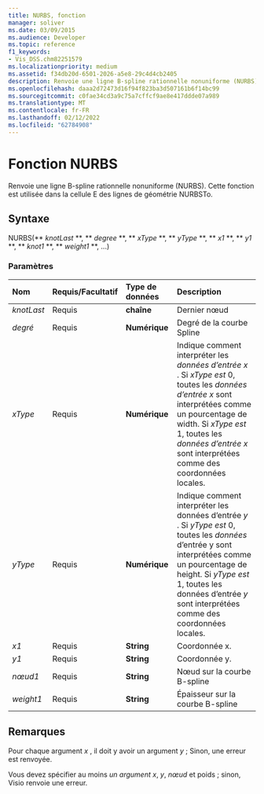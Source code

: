 ```yaml
---
title: NURBS, fonction
manager: soliver
ms.date: 03/09/2015
ms.audience: Developer
ms.topic: reference
f1_keywords:
- Vis_DSS.chm82251579
ms.localizationpriority: medium
ms.assetid: f34db20d-6501-2026-a5e8-29c4d4cb2405
description: Renvoie une ligne B-spline rationnelle nonuniforme (NURBS). Cette fonction est utilisée dans la cellule E des lignes de géométrie NURBSTo.
ms.openlocfilehash: daaa2d72473d16f94f823ba3d507161b6f14bc99
ms.sourcegitcommit: c0fae34cd3a9c75a7cffcf9ae8e417ddde07a989
ms.translationtype: MT
ms.contentlocale: fr-FR
ms.lasthandoff: 02/12/2022
ms.locfileid: "62784908"
---
```

# <a name="nurbs-function"></a>Fonction NURBS

Renvoie une ligne B-spline rationnelle nonuniforme (NURBS). Cette fonction est utilisée dans la cellule E des lignes de géométrie NURBSTo.
  
## <a name="syntax"></a>Syntaxe

NURBS(** *knotLast* **, ** *degree* **, ** *xType* **, ** *yType* **, ** *x1* **, ** *y1* **, ** *knot1* **, ** *weight1* **, ...) 
  
### <a name="parameters"></a>Paramètres

|**Nom**|**Requis/Facultatif**|**Type de données**|**Description**|
|:-----|:-----|:-----|:-----|
| _knotLast_ <br/> |Requis  <br/> |**chaîne** <br/> | Dernier nœud |
| _degré_ <br/> |Requis  <br/> |**Numérique** <br/> |Degré de la courbe Spline |
| _xType_ <br/> |Requis  <br/> |**Numérique** <br/> |Indique comment interpréter les  _données d’entrée x_ . Si  _xType est_ 0, toutes les  _données d’entrée x_ sont interprétées comme un pourcentage de width. Si  _xType est_ 1, toutes les  _données d’entrée x_ sont interprétées comme des coordonnées locales. |
| _yType_ <br/> |Requis  <br/> |**Numérique** <br/> |Indique comment interpréter les données d’entrée  _y_ . Si  _yType est_ 0, toutes les  _données_ d’entrée y sont interprétées comme un pourcentage de height. Si  _yType est_ 1, toutes les données d’entrée  _y_ sont interprétées comme des coordonnées locales. |
| _x1_ <br/> |Requis  <br/> |**String** <br/> |Coordonnée x. |
| _y1_ <br/> |Requis  <br/> |**String** <br/> |Coordonnée y. |
| _nœud1_ <br/> |Requis  <br/> |**String** <br/> |Nœud sur la courbe B-spline |
| _weight1_ <br/> |Requis  <br/> |**String** <br/> |Épaisseur sur la courbe B-spline |
   
## <a name="remarks"></a>Remarques

Pour chaque argument  *x*  , il doit y avoir un argument  *y*  ; Sinon, une erreur est renvoyée. 
  
Vous devez spécifier au moins *un argument* *x*, *y*, *nœud* et poids ; sinon, Visio renvoie une erreur. 
  

